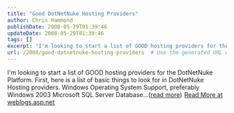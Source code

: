 ```yaml
---
title: "Good DotNetNuke Hosting Providers"
author: Chris Hammond
publishDate: 2008-05-29T01:39:46
updateDate: 2008-05-29T01:39:46
tags: []
excerpt: "I'm looking to start a list of GOOD hosting providers for the DotNetNuke Platform. First, here is a list of basic things to look for in DotNetNuke Hosting providers. Windows Operating System Support, preferably Windows 2003 Microsoft SQL Server Database...(read more)"
url: /2008/good-dotnetnuke-hosting-providers  # Use the generated URL with year
---
```

I'm looking to start a list of GOOD hosting providers for the DotNetNuke Platform. First, here is a list of basic things to look for in DotNetNuke Hosting providers. Windows Operating System Support, preferably Windows 2003 Microsoft SQL Server Database...(<a href="https://weblogs.asp.net/christoc/archive/2008/05/27/good-dotnetnuke-hosting-providers.aspx">read more</a>)<img src="https://weblogs.asp.net/aggbug.aspx?PostID=6224681" width="1" height="1"> <a href="https://weblogs.asp.net/christoc/archive/2008/05/27/good-dotnetnuke-hosting-providers.aspx">Read More at weblogs.asp.net</a>
